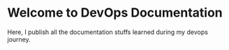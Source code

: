 # Welcome to DevOps Documentation

Here, I publish all the documentation stuffs learned during my devops journey.
